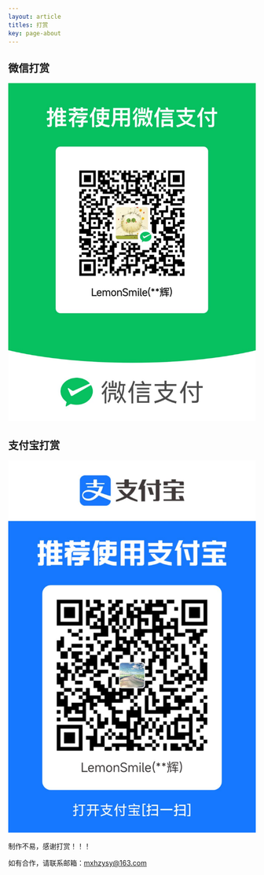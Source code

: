```yaml
---
layout: article
titles: 打赏
key: page-about
---
```

## 微信打赏
![wx](\assets\images\money\wx.jpg)

## 支付宝打赏
![wx](\assets\images\money\zfb.jpg)

制作不易，感谢打赏！！！

如有合作，请联系邮箱：mxhzysy@163.com
